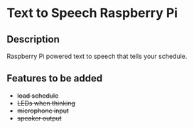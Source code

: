 # Text to Speech Raspberry Pi

## Description

Raspberry Pi powered text to speech that tells your schedule.

## Features to be added

* ~~load schedule~~
* ~~LEDs when thinking~~
* ~~microphone input~~
* ~~speaker output~~
